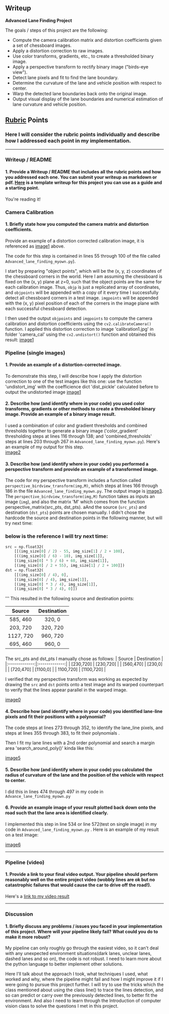 ## Writeup

**Advanced Lane Finding Project**

The goals / steps of this project are the following:

* Compute the camera calibration matrix and distortion coefficients given a set of chessboard images.
* Apply a distortion correction to raw images.
* Use color transforms, gradients, etc., to create a thresholded binary image.
* Apply a perspective transform to rectify binary image ("birds-eye view").
* Detect lane pixels and fit to find the lane boundary.
* Determine the curvature of the lane and vehicle position with respect to center.
* Warp the detected lane boundaries back onto the original image.
* Output visual display of the lane boundaries and numerical estimation of lane curvature and vehicle position.

[//]: # (Image References)
[image0]: ./test_images/original_image_with_src.jpg "straight_lines1 with source points drawed"
[image1]: ./output_images/image_chessboard_undistort "Undistorted"
[image2]: ./output_images/image_threshold.jpg "Color_gradient thresholded"
[image3]: ./output_images/image_region.jpg "Region masked"
[image4]: ./output_images/image_warp.jpg "Perspective Warped"
[image5]: ./output_images/image_with_search_area "Around_poly drawed"
[image6]: ./output_images/drawback_road "Unwarped Image"
[video1]: ./project_solution.mp4 "Output Video"

## [Rubric](https://review.udacity.com/#!/rubrics/571/view) Points

### Here I will consider the rubric points individually and describe how I addressed each point in my implementation.  

---

### Writeup / README

#### 1. Provide a Writeup / README that includes all the rubric points and how you addressed each one.  You can submit your writeup as markdown or pdf.  [Here](https://github.com/udacity/CarND-Advanced-Lane-Lines/blob/master/writeup_template.md) is a template writeup for this project you can use as a guide and a starting point.  

You're reading it!

### Camera Calibration

#### 1. Briefly state how you computed the camera matrix and distortion coefficients.
Provide an example of a distortion corrected calibration image, it is referenced as [image1] above.

The code for this step is contained in lines 55 through 100 of the file called `Advanced_lane_finding_myown.py`).

I start by preparing "object points", which will be the (x, y, z) coordinates of the chessboard corners in the world. Here I am assuming the chessboard is fixed on the (x, y) plane at z=0, such that the object points are the same for each calibration image.  Thus, `objp` is just a replicated array of coordinates, and `objpoints` will be appended with a copy of it every time I successfully detect all chessboard corners in a test image.  `imgpoints` will be appended with the (x, y) pixel position of each of the corners in the image plane with each successful chessboard detection.  

I then used the output `objpoints` and `imgpoints` to compute the camera calibration and distortion coefficients using the `cv2.calibrateCamera()` function.  I applied this distortion correction to image 'calibration1.jpg' in folder 'camera_cal' using the `cv2.undistort()` function and obtained this result:
[image1]

### Pipeline (single images)

#### 1. Provide an example of a distortion-corrected image.

To demonstrate this step, I will describe how I apply the distortion correction to one of the test images like this one:
use the function 'undistort_img' with the coefficience dict 'dist_pickle' calculated before to output the undistorted image [image1]

#### 2. Describe how (and identify where in your code) you used color transforms, gradients or other methods to create a thresholded binary image.  Provide an example of a binary image result.

I used a combination of color and gradient thresholds and combined thresholds together to generate a binary image ('color_gradient' thresholding steps at lines 116 through 138; and 'combined_thresholds' steps at lines 203 through 267 in `Advanced_lane_finding_myown.py`).  Here's an example of my output for this step.  
[image2]

#### 3. Describe how (and identify where in your code) you performed a perspective transform and provide an example of a transformed image.

The code for my perspective transform includes a function called `perspective_birdview_transform(img,M)`, which steps at lines 166 through 186 in the file `Advanced_lane_finding_myown.py`.
The output image is [image3].  The `perspective_birdview_transform(img,M)` function takes as inputs an image (`img`), and also the matrix 'M' which comes from the function perspective_matrix(src_pts, dst_pts). aAnd the source (`src_pts`) and destination (`dst_pts`) points are chosen manually.
I didn't chose the hardcode the source and destination points in the following manner, but will try next time:
### below is the reference I will try next time:
```python
src = np.float32(
    [[(img_size[0] / 2) - 55, img_size[1] / 2 + 100],
    [((img_size[0] / 6) - 10), img_size[1]],
    [(img_size[0] * 5 / 6) + 60, img_size[1]],
    [(img_size[0] / 2 + 55), img_size[1] / 2 + 100]])
dst = np.float32(
    [[(img_size[0] / 4), 0],
    [(img_size[0] / 4), img_size[1]],
    [(img_size[0] * 3 / 4), img_size[1]],
    [(img_size[0] * 3 / 4), 0]])
```
'''
This resulted in the following source and destination points:

| Source        | Destination   | 
|:-------------:|:-------------:| 
| 585, 460      | 320, 0        | 
| 203, 720      | 320, 720      |
| 1127, 720     | 960, 720      |
| 695, 460      | 960, 0        |
###

The src_pts and dst_pts I manually chose as follows:
| Source        | Destination   |
|:-------------:|:-------------:|
| [230,720]     | [230,720]     |
| [560,470]     | [230,0]       |
| [720,470]     | [1100,0]      |
| 1100,720]     | [1100,720]    |


I verified that my perspective transform was working as expected by drawing the `src` and `dst` points onto a test image and its warped counterpart to verify that the lines appear parallel in the warped image.

[image0]

#### 4. Describe how (and identify where in your code) you identified lane-line pixels and fit their positions with a polynomial?
The code steps at lines 273 through 352, to identify the lane_line pixels, and steps at lines 355 through 383, to fit their polynomials .

Then I fit my lane lines with a 2nd order polynomial and search a margin area 'search_around_poly()' kinda like this:

[image5]

#### 5. Describe how (and identify where in your code) you calculated the radius of curvature of the lane and the position of the vehicle with respect to center.

I did this in lines 474 through 497 in my code in `Advance_lane_finding_myown.py`

#### 6. Provide an example image of your result plotted back down onto the road such that the lane area is identified clearly.

I implemented this step in line 534 or line 572(test on single image) in my code in `Advanced_lane_finding_myown.py` .  Here is an example of my result on a test image:

[image6]

---

### Pipeline (video)

#### 1. Provide a link to your final video output.  Your pipeline should perform reasonably well on the entire project video (wobbly lines are ok but no catastrophic failures that would cause the car to drive off the road!).

Here's a [link to my video result](https://github.com/Qiyd81/Advanced_lane_finding.git/project_video.mp4)

---

### Discussion

#### 1. Briefly discuss any problems / issues you faced in your implementation of this project.  Where will your pipeline likely fail?  What could you do to make it more robust?
My pipeline can only roughly go through the easiest video, so it can't deal with any unexpected environment situations(dark lanes, unclear lanes, dashed lanes and so on), the code is not robust. I need to learn more about the python language to
better implement other solutions.

Here I'll talk about the approach I took, what techniques I used, what worked and why, where the pipeline might fail and how I might improve it if I were going to pursue this project further.
I will try to use the tricks which the class mentioned about using the class line() to trace the lines detection, and so can predict or carry over the previously detected lines, to better fit the environment.
And also I need to learn through the Introduction of computer vision class to solve the questions I met in this project.
